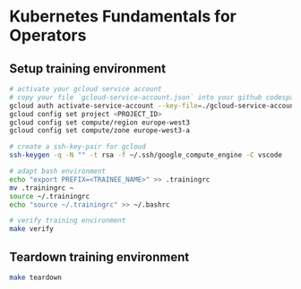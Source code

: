 # Kubernetes Fundamentals for Operators

## Setup training environment

```bash
# activate your gcloud service account
# copy your file `gcloud-service-account.json` into your github codespaces workspace
gcloud auth activate-service-account --key-file=./gcloud-service-account.json
gcloud config set project <PROJECT_ID>
gcloud config set compute/region europe-west3
gcloud config set compute/zone europe-west3-a

# create a ssh-key-pair for gcloud
ssh-keygen -q -N "" -t rsa -f ~/.ssh/google_compute_engine -C vscode

# adapt bash environment
echo "export PREFIX=<TRAINEE_NAME>" >> .trainingrc
mv .trainingrc ~
source ~/.trainingrc
echo "source ~/.trainingrc" >> ~/.bashrc

# verify training environment
make verify
```

## Teardown training environment

```bash
make teardown
```
